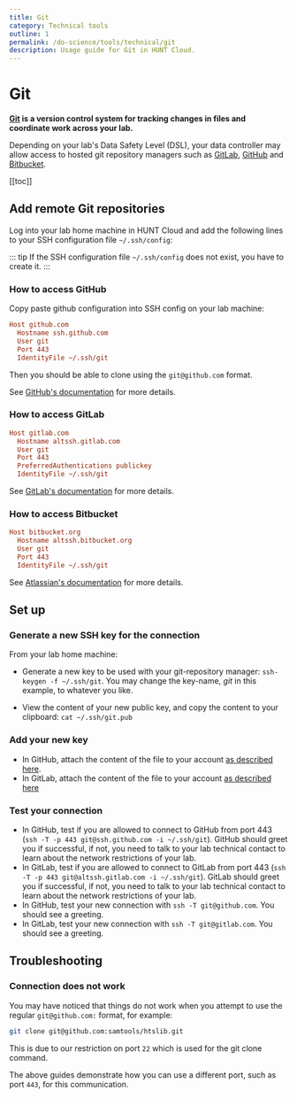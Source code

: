 ```yaml
---
title: Git
category: Technical tools
outline: 1
permalink: /do-science/tools/technical/git
description: Usage guide for Git in HUNT Cloud.
---
```


# Git

**[Git](https://git-scm.com/) is a version control system for tracking changes in files and coordinate work across your lab.**

Depending on your lab's Data Safety Level (DSL), your data controller may allow access to hosted git repository managers such as [GitLab](https://gitlab.com/), [GitHub](https://github.com/) and [Bitbucket](https://bitbucket.org/).

[[toc]]

## Add remote Git repositories

Log into your lab home machine in HUNT Cloud and add the following lines to your SSH configuration file `~/.ssh/config`:

::: tip
If the SSH configuration file `~/.ssh/config` does not exist, you have to create it.
:::

### How to access GitHub

Copy paste github configuration into SSH config on your lab machine:

```ini
Host github.com
  Hostname ssh.github.com
  User git
  Port 443
  IdentityFile ~/.ssh/git
```

Then you should be able to clone using the `git@github.com` format.

See [GitHub's documentation](https://docs.github.com/en/authentication/troubleshooting-ssh/using-ssh-over-the-https-port) for more details.

### How to access GitLab

```ini
Host gitlab.com
  Hostname altssh.gitlab.com
  User git
  Port 443
  PreferredAuthentications publickey
  IdentityFile ~/.ssh/git
```

See [GitLab's documentation](https://docs.gitlab.com/ee/user/gitlab_com/#alternative-ssh-port) for more details.

### How to access Bitbucket

```ini
Host bitbucket.org
  Hostname altssh.bitbucket.org
  User git
  Port 443
  IdentityFile ~/.ssh/git
```

See [Atlassian's documentation](https://support.atlassian.com/bitbucket-cloud/docs/troubleshoot-ssh-issues/#If-port-22-is-blocked) for more details.

## Set up

### Generate a new SSH key for the connection

From your lab home machine:

- Generate a new key to be used with your git-repository manager: `ssh-keygen -f ~/.ssh/git`. You may change the key-name, _git_ in this example, to whatever you like.

- View the content of your new public key, and copy the content to your clipboard: `cat ~/.ssh/git.pub`

### Add your new key

- In GitHub, attach the content of the file to your account [as described here](https://help.github.com/articles/adding-a-new-ssh-key-to-your-github-account/).
- In GitLab, attach the content of the file to your account [as described here](https://docs.gitlab.com/ee/gitlab-basics/create-your-ssh-keys.html)

### Test your connection

- In GitHub, test if you are allowed to connect to GitHub from port 443 (`ssh -T -p 443 git@ssh.github.com -i ~/.ssh/git`). GitHub should greet you if successful, if not, you need to talk to your lab technical contact to learn about the network restrictions of your lab.
- In GitLab, test if you are allowed to connect to GitLab from port 443 (`ssh -T -p 443 git@altssh.gitlab.com -i ~/.ssh/git`). GitLab should greet you if successful, if not, you need to talk to your lab technical contact to learn about the network restrictions of your lab.
- In GitHub, test your new connection with `ssh -T git@github.com`. You should see a greeting.
- In GitLab, test your new connection with `ssh -T git@gitlab.com`. You should see a greeting.


## Troubleshooting

### Connection does not work

You may have noticed that things do not work when you attempt to use the regular `git@github.com:` format, for example:

```bash
git clone git@github.com:samtools/htslib.git
```

This is due to our restriction on port `22` which is used for the git clone command.

The above guides demonstrate how you can use a different port, such as port `443`, for this communication.

